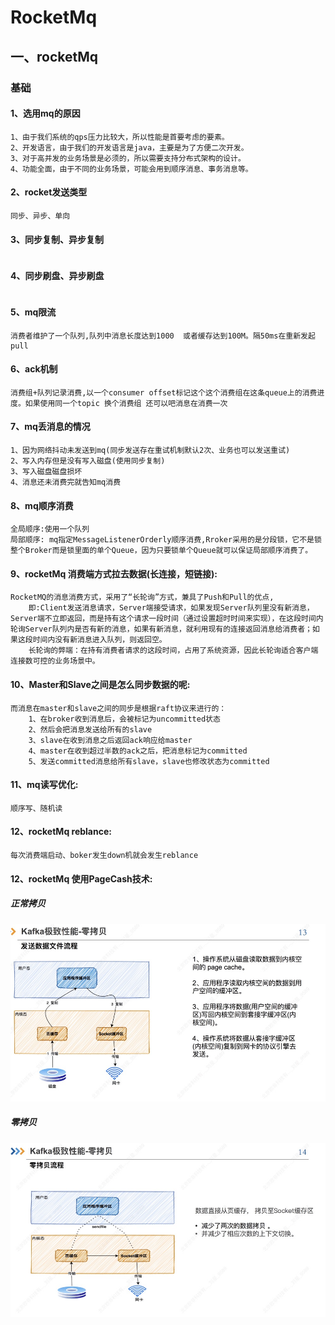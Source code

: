 # RocketMq

## 一、rocketMq
### 基础

#### 1、选用mq的原因
```
1、由于我们系统的qps压力比较大，所以性能是首要考虑的要素。
2、开发语言，由于我们的开发语言是java，主要是为了方便二次开发。
3、对于高并发的业务场景是必须的，所以需要支持分布式架构的设计。
4、功能全面，由于不同的业务场景，可能会用到顺序消息、事务消息等。
```

#### 2、rocket发送类型
```
同步、异步、单向
```
#### 3、同步复制、异步复制
```
```
#### 4、同步刷盘、异步刷盘
```
```

#### 5、mq限流
```
消费者维护了一个队列,队列中消息长度达到1000  或者缓存达到100M。隔50ms在重新发起pull
```
#### 6、ack机制
```
消费组+队列记录消费,以一个consumer offset标记这个这个消费组在这条queue上的消费进度。如果使用同一个topic 换个消费组 还可以吧消息在消费一次
```
#### 7、mq丢消息的情况
```
1、因为网络抖动未发送到mq(同步发送存在重试机制默认2次、业务也可以发送重试)
2、写入内存但是没有写入磁盘(使用同步复制)
3、写入磁盘磁盘损坏
4、消息还未消费完就告知mq消费
```
#### 8、mq顺序消费
```
全局顺序:使用一个队列
局部顺序: mq指定MessageListenerOrderly顺序消费,Rroker采用的是分段锁，它不是锁整个Broker而是锁里面的单个Queue，因为只要锁单个Queue就可以保证局部顺序消费了。
```
#### 9、rocketMq 消费端方式拉去数据(长连接，短链接):
```
RocketMQ的消息消费方式，采用了“长轮询”方式，兼具了Push和Pull的优点, 
    即:Client发送消息请求，Server端接受请求，如果发现Server队列里没有新消息，Server端不立即返回，而是持有这个请求一段时间（通过设置超时时间来实现），在这段时间内轮询Server队列内是否有新的消息，如果有新消息，就利用现有的连接返回消息给消费者；如果这段时间内没有新消息进入队列，则返回空。
    长轮询的弊端：在持有消费者请求的这段时间，占用了系统资源，因此长轮询适合客户端连接数可控的业务场景中。
```
#### 10、Master和Slave之间是怎么同步数据的呢:
```
而消息在master和slave之间的同步是根据raft协议来进行的：
    1、在broker收到消息后，会被标记为uncommitted状态
    2、然后会把消息发送给所有的slave
    3、slave在收到消息之后返回ack响应给master
    4、master在收到超过半数的ack之后，把消息标记为committed
    5、发送committed消息给所有slave，slave也修改状态为committed
```
#### 11、mq读写优化:
```
顺序写、随机读
```
#### 12、rocketMq reblance:
```
每次消费端启动、boker发生down机就会发生reblance
```
#### 12、rocketMq 使用PageCash技术:
##### 正常拷贝
![avatar](../picture/正常数据拷贝.jpg)
##### 零拷贝
![avatar](../picture/零拷贝.jpg)





 
 


  





















